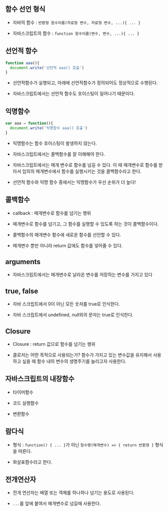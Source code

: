 
## 함수 선언 형식
- 자바의 함수  : `반환형 함수이름(자료형 변수, 자료형 변수, ...){ ... }`

- 자바스크립트의 함수 : `function 함수이름(변수, 변수, ...){ ... }`


## 선언적 함수

```js
function aaa(){
  document.write('선언적 aaa() 호출')
}
```

- 선언적함수가 실행되고, 아래에 선언적함수가 정의되어도 정상적으로 수행된다. 

- 자바스크립트에서는 선언적 함수도 호이스팅이 일어나기 때문이다. 


## 익명함수


```js
var aaa = function(){
  document.write('익명함수 aaa() 호출')
}
```

- 익명함수는 함수 호이스팅이 발생하지 않는다. 

- 자바스크립트에서는 콜백함수를 잘 이해해야 한다. 

- 자바스크립트에서는 매개 변수로 함수를 넘길 수 있다. 이 때 매개변수로 함수를 받아서 임의의 매개변수에서 함수를 실행시키는 것을 콜백함수라고 한다. 

- 선언적 함수와 익명 함수 중에서는 익명함수가 우선 순위가 더 높다!


## 콜백함수
- callback : 매개변수로 함수를 넘기는 행위

- 매개변수로 함수를 넘기고, 그 함수를 실행할 수 있도록 하는 것이 콜백함수이다. 

- 콜백함수의 매개변수 함수에 새로운 함수를 선언할 수 있다. 

- 매개변수 뿐만 아니라 return 값에도 함수를 넣어줄 수 있다. 



## arguments
- 자바스크립트에서는 매개변수로 날라온 변수를 저장하는 변수를 가지고 있다



## true, false
- 자바 스크립트에서 0이 아닌 모든 숫자를 true로 인식한다. 

- 자바 스크립트에서 undefined, null외의 문자는 true로 인식한다. 



## Closure
- Closure : return 값으로 함수를 넘기는 행위

- 클로저는 어떤 목적으로 사용되는가? 함수가 가지고 있는 변수값을 유지해서 사용하고 싶을 때 함수 내의 변수의 생명주기를 늘리고자 사용한다. 


## 자바스크립트의 내장함수

- 타이머함수

- 코드 실행함수

- 변환함수


## 람다식
- 형식 : `function() { ... }`가 아닌 `함수명(매개변수) => { return 반환형 }` 형식을 따른다. 

- 화살표함수라고 한다. 


## 전개연산자
- 전개 연산자는 배열 또는 객체를 하나하나 넘기는 용도로 사용된다.

- `...`를 앞에 붙여서 매개변수로 넘길때 사용한다. 



